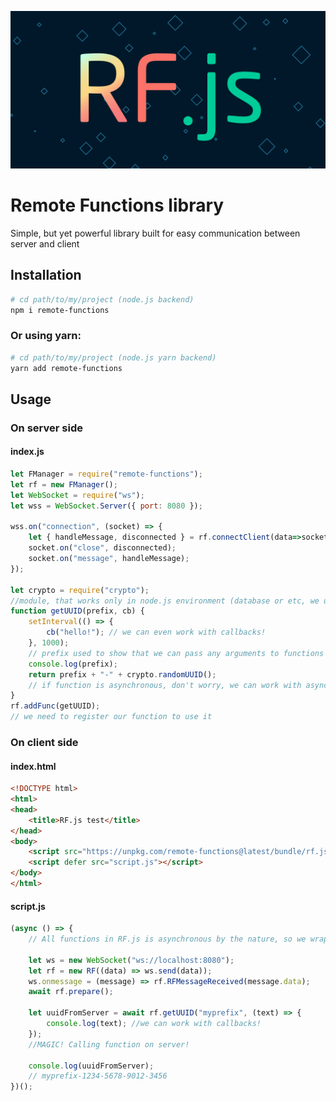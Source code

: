 ![RF.js  Logo](readme_b.svg)

# Remote Functions library

Simple, but yet powerful library built for easy communication between server and client

## Installation

```sh
# cd path/to/my/project (node.js backend)
npm i remote-functions
```

### Or using yarn:

```sh
# cd path/to/my/project (node.js yarn backend)
yarn add remote-functions
```

## Usage

### On server side

#### index.js

```js
let FManager = require("remote-functions");
let rf = new FManager();
let WebSocket = require("ws");
let wss = WebSocket.Server({ port: 8080 });

wss.on("connection", (socket) => {
    let { handleMessage, disconnected } = rf.connectClient(data=>socket.send(data));
    socket.on("close", disconnected);
    socket.on("message", handleMessage);
});

let crypto = require("crypto");
//module, that works only in node.js environment (database or etc, we used crypto only for example)
function getUUID(prefix, cb) {
    setInterval(() => {
        cb("hello!"); // we can even work with callbacks!
    }, 1000);
    // prefix used to show that we can pass any arguments to functions
    console.log(prefix);
    return prefix + "-" + crypto.randomUUID();
    // if function is asynchronous, don't worry, we can work with async functions!
}
rf.addFunc(getUUID);
// we need to register our function to use it

```

### On client side

#### index.html

```html
<!DOCTYPE html>
<html>
<head>
    <title>RF.js test</title>
</head>
<body>
    <script src="https://unpkg.com/remote-functions@latest/bundle/rf.js"></script>
    <script defer src="script.js"></script>
</body>
</html>
```

#### script.js

```js
(async () => {
    // All functions in RF.js is asynchronous by the nature, so we wrapped our code in async function to use awaits

    let ws = new WebSocket("ws://localhost:8080");
    let rf = new RF((data) => ws.send(data));
    ws.onmessage = (message) => rf.RFMessageReceived(message.data);
    await rf.prepare();

    let uuidFromServer = await rf.getUUID("myprefix", (text) => {
        console.log(text); //we can work with callbacks!
    });
    //MAGIC! Calling function on server!

    console.log(uuidFromServer);
    // myprefix-1234-5678-9012-3456
})();


```

